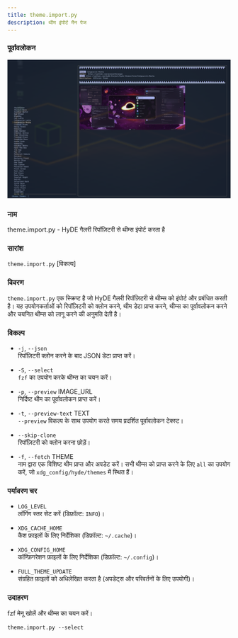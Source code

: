 ```yaml
---
title: theme.import.py
description: थीम इंपोर्ट मैन पेज
---
```


### पूर्वावलोकन

![preview theme import](../../../../assets/man-pages/theme.import/image.png)

### नाम

theme.import.py - HyDE गैलरी रिपॉज़िटरी से थीम्स इंपोर्ट करता है

### सारांश

`theme.import.py` [विकल्प]

### विवरण

`theme.import.py` एक स्क्रिप्ट है जो HyDE गैलरी रिपॉज़िटरी से थीम्स को इंपोर्ट और प्रबंधित करती है। यह उपयोगकर्ताओं को रिपॉज़िटरी को क्लोन करने, थीम डेटा प्राप्त करने, थीम्स का पूर्वावलोकन करने और चयनित थीम्स को लागू करने की अनुमति देती है।

### विकल्प

- `-j`, `--json`  
  रिपॉज़िटरी क्लोन करने के बाद JSON डेटा प्राप्त करें।

- `-S`, `--select`  
  `fzf` का उपयोग करके थीम्स का चयन करें।

- `-p`, `--preview` IMAGE_URL  
  निर्दिष्ट थीम का पूर्वावलोकन प्राप्त करें।

- `-t`, `--preview-text` TEXT  
  `--preview` विकल्प के साथ उपयोग करते समय प्रदर्शित पूर्वावलोकन टेक्स्ट।

- `--skip-clone`  
  रिपॉज़िटरी को क्लोन करना छोड़ें।

- `-f`, `--fetch` THEME  
  नाम द्वारा एक विशिष्ट थीम प्राप्त और अपडेट करें। सभी थीम्स को प्राप्त करने के लिए `all` का उपयोग करें, जो `xdg_config/hyde/themes` में स्थित हैं।

### पर्यावरण चर

- `LOG_LEVEL`  
  लॉगिंग स्तर सेट करें (डिफ़ॉल्ट: `INFO`)।

- `XDG_CACHE_HOME`  
  कैश फ़ाइलों के लिए निर्देशिका (डिफ़ॉल्ट: `~/.cache`)।

- `XDG_CONFIG_HOME`  
  कॉन्फ़िगरेशन फ़ाइलों के लिए निर्देशिका (डिफ़ॉल्ट: `~/.config`)।

- `FULL_THEME_UPDATE`  
  संग्रहित फ़ाइलों को अधिलेखित करता है (अपडेट्स और परिवर्तनों के लिए उपयोगी)।

### उदाहरण

fzf मेनू खोलें और थीम्स का चयन करें।

```shell
theme.import.py --select
```